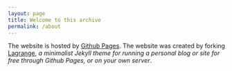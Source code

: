 ```yaml
---
layout: page
title: Welcome to this archive
permalink: /about
---
```


The website is hosted by [Github Pages](https://pages.github.com/). The website was created by forking [Lagrange](https://github.com/LeNPaul/Lagrange), *a minimalist Jekyll theme for running a personal blog or site for free through Github Pages, or on your own server*. 
